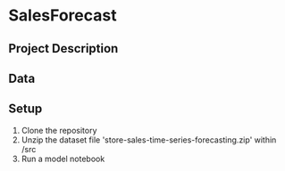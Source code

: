 # SalesForecast

## Project Description

## Data

## Setup

1. Clone the repository
2. Unzip the dataset file 'store-sales-time-series-forecasting.zip' within /src
3. Run a model notebook